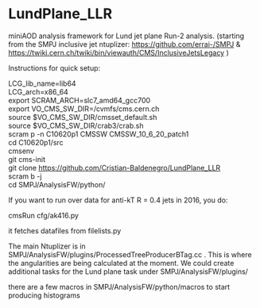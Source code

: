 # LundPlane_LLR

miniAOD analysis framework for Lund jet plane Run-2 analysis. (starting from the SMPJ inclusive jet ntuplizer: https://github.com/errai-/SMPJ & https://twiki.cern.ch/twiki/bin/viewauth/CMS/InclusiveJetsLegacy )



Instructions for quick setup:


LCG_lib_name=lib64<br/>
LCG_arch=x86_64<br/>
export SCRAM_ARCH=slc7_amd64_gcc700<br/>
export VO_CMS_SW_DIR=/cvmfs/cms.cern.ch<br/>
source $VO_CMS_SW_DIR/cmsset_default.sh<br/>
source $VO_CMS_SW_DIR/crab3/crab.sh<br/>
scram p -n C10620p1 CMSSW CMSSW_10_6_20_patch1<br/>
cd C10620p1/src<br/>
cmsenv<br/>
git cms-init<br/>
git clone https://github.com/Cristian-Baldenegro/LundPlane_LLR <br/>
scram b -j<br/>
cd SMPJ/AnalysisFW/python/ <br/>

If you want to run over data for anti-kT R = 0.4 jets in 2016, you do:

cmsRun cfg/ak416.py

it fetches datafiles from filelists.py

The main Ntuplizer is in SMPJ/AnalysisFW/plugins/ProcessedTreeProducerBTag.cc . This is where the angularities are being calculated at the moment.
We could create additional tasks for the Lund plane task under SMPJ/AnalysisFW/plugins/

there are a few macros in SMPJ/AnalysisFW/python/macros to start producing histograms <br/>
